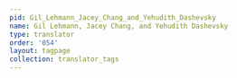 ```yaml
---
pid: Gil_Lehmann_Jacey_Chang_and_Yehudith_Dashevsky
name: Gil Lehmann, Jacey Chang, and Yehudith Dashevsky
type: translator
order: '054'
layout: tagpage
collection: translator_tags
---
```

